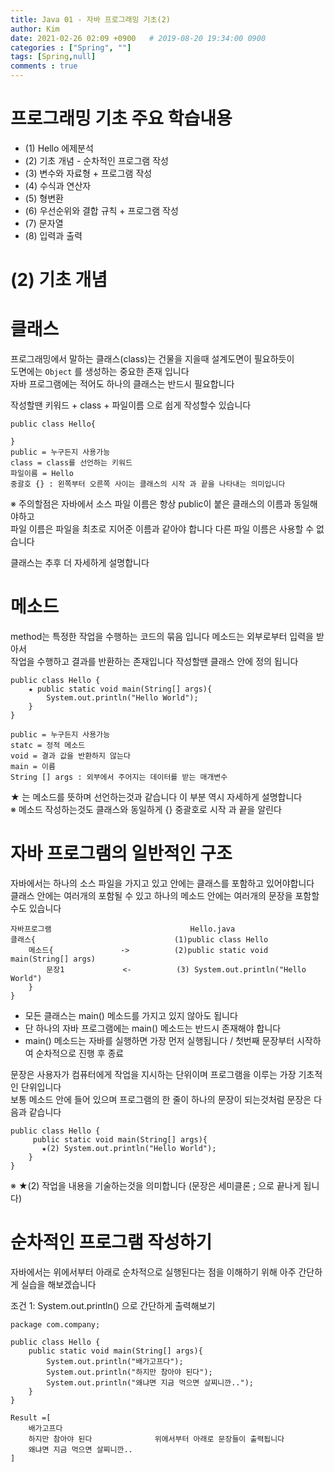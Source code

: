 ```yaml
---
title: Java 01 - 자바 프로그래밍 기초(2)
author: Kim
date: 2021-02-26 02:09 +0900   # 2019-08-20 19:34:00 0900
categories : ["Spring", ""]
tags: [Spring,null]
comments : true
---
```


# 프로그래밍 기초 주요 학습내용

* (1) Hello 에제분석
* (2) 기초 개념 - 순차적인 프로그램 작성
* (3) 변수와 자료형 + 프로그램 작성
* (4) 수식과 연산자
* (5) 형변환
* (6) 우선순위와 결합 규칙 + 프로그램 작성
* (7) 문자열
* (8) 입력과 출력


# (2) 기초 개념

# 클래스

프로그래밍에서 말하는 클래스(class)는 건물을 지을때 설계도면이 필요하듯이<br>
도면에는 ``` Object ``` 를 생성하는 중요한 존재 입니다<br>
자바 프로그램에는 적어도 하나의 클래스는 반드시 필요합니다<br>

작성할땐 키워드 + class + 파일이름 으로 쉽게 작성할수 있습니다
```
public class Hello{

}
public = 누구든지 사용가능
class = class를 선언하는 키워드
파일이름 = Hello
중괄호 {} : 왼쪽부터 오른쪽 사이는 클래스의 시작 과 끝을 나타내는 의미입니다
```

※ 주의할점은 자바에서 소스 파일 이름은 항상 public이 붙은 클래스의 이름과 동일해야하고<br>
  파일 이름은 파일을 최초로 지어준 이름과 같아야 합니다 다른 파일 이름은 사용할 수 없습니다

클래스는 추후 더 자세하게 설명합니다

# 메소드

method는 특정한 작업을 수행하는 코드의 묶음 입니다 메소드는 외부로부터 입력을 받아서<br>
작업을 수행하고 결과를 반환하는 존재입니다 작성할땐 클래스 안에 정의 됩니다<br>

```
public class Hello {
    ★ public static void main(String[] args){
        System.out.println("Hello World");
    }
}

public = 누구든지 사용가능
statc = 정적 메소드
void = 결과 값을 반환하지 않는다
main = 이름
String [] args : 외부에서 주어지는 데이터를 받는 매개변수

```
★ 는 메소드를 뜻하며 선언하는것과 같습니다 이 부분 역시 자세하게 설명합니다<br>
※ 메소드 작성하는것도 클래스와 동일하게 {} 중괄호로 시작 과 끝을 알린다

# 자바 프로그램의 일반적인 구조

자바에서는 하나의 소스 파일을 가지고 있고 안에는 클래스를 포함하고 있어야합니다<br>
클래스 안에는 여러개의 포함될 수 있고 하나의 메소드 안에는 여러개의 문장을 포함할수도 있습니다<br>

```
자바프로그램                               Hello.java
클래스{                               (1)public class Hello   
    메소드{               ->          (2)public static void main(String[] args)   
        문장1             <-          (3) System.out.println("Hello World")
    }
}                            
```

* 모든 클래스는 main() 메소드를 가지고 있지 않아도 됩니다
* 단 하나의 자바 프로그램에는 main() 메소드는 반드시 존재해야 합니다
* main() 메소드는 자바를 실행하면 가장 먼저 실행됩니다 / 첫번째 문장부터 시작하여 순차적으로 진행 후 종료<br>

문장은 사용자가 컴퓨터에게 작업을 지시하는 단위이며 프로그램을 이루는 가장 기초적인 단위입니다<br>
보통 메소드 안에 들어 있으며 프로그램의 한 줄이 하나의 문장이 되는것처럼 문장은 다음과 같습니다<br>

```
public class Hello {
     public static void main(String[] args){
       ★(2) System.out.println("Hello World");
    }
}
```

※ ★(2) 작업을 내용을 기술하는것을 의미합니다 (문장은 세미클론 ; 으로 끝나게 됩니다)

# 순차적인 프로그램 작성하기

자바에서는 위에서부터 아래로 순차적으로 실행된다는 점을 이해하기 위해 아주 간단하게 실습을 해보겠습니다<br> 

조건 1: System.out.println() 으로 간단하게 출력해보기

```
package com.company;

public class Hello {
    public static void main(String[] args){
        System.out.println("배가고프다");
        System.out.println("하지만 참아야 된다");
        System.out.println("왜냐면 지금 먹으면 살찌니깐..");
    }
}

Result =[
    배가고프다 
    하지만 참아야 된다              위에서부터 아래로 문장들이 출력됩니다
    왜냐면 지금 먹으면 살찌니깐..
]

```